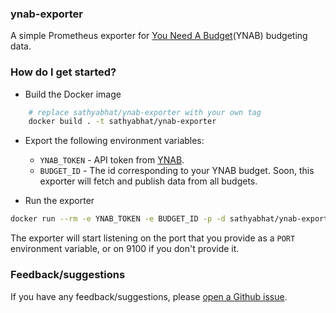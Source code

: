 ### ynab-exporter

A simple Prometheus exporter for [You Need A Budget](https://www.ynab.com)(YNAB) budgeting data.

### How do I get started? 

- Build the Docker image

```bash
    # replace sathyabhat/ynab-exporter with your own tag
    docker build . -t sathyabhat/ynab-exporter 
```

- Export the following environment variables:

  * `YNAB_TOKEN` - API token from [YNAB](https://api.ynab.com/).
  * `BUDGET_ID` - The id corresponding to your YNAB budget. Soon, this exporter will fetch and publish data from all budgets.

- Run the exporter

```bash
docker run --rm -e YNAB_TOKEN -e BUDGET_ID -p -d sathyabhat/ynab-exporter
```

The exporter will start listening on the port that you provide as a `PORT` environment variable, or on 9100 if you don't provide it. 

### Feedback/suggestions

If you have any feedback/suggestions, please [open a Github issue](https://github.com/SathyaBhat/ynab-exporter/issues/new).